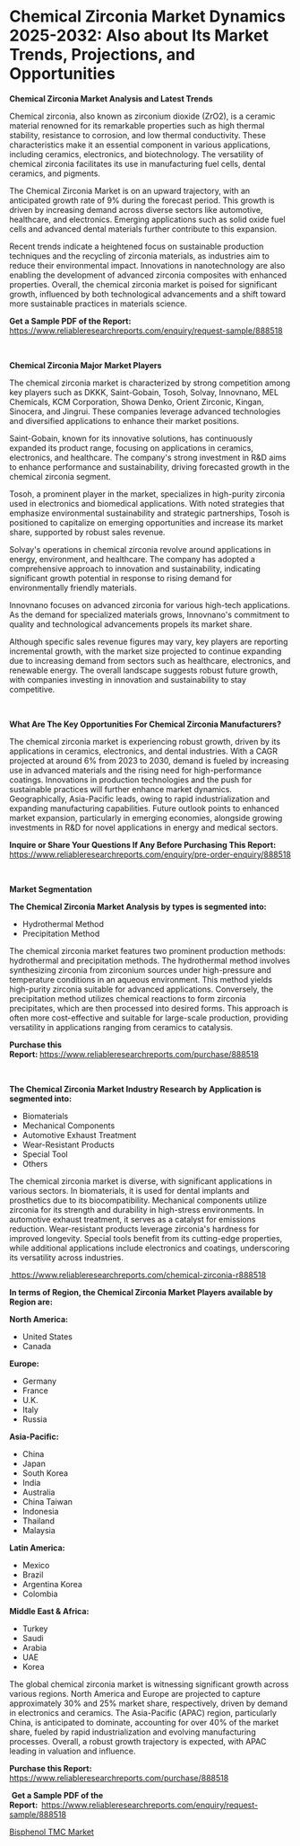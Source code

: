 <p><h1>Chemical Zirconia Market Dynamics 2025-2032: Also about Its Market Trends, Projections, and Opportunities</h1></p><p><strong>Chemical Zirconia Market Analysis and Latest Trends</strong></p>
<p><p>Chemical zirconia, also known as zirconium dioxide (ZrO2), is a ceramic material renowned for its remarkable properties such as high thermal stability, resistance to corrosion, and low thermal conductivity. These characteristics make it an essential component in various applications, including ceramics, electronics, and biotechnology. The versatility of chemical zirconia facilitates its use in manufacturing fuel cells, dental ceramics, and pigments.</p><p>The Chemical Zirconia Market is on an upward trajectory, with an anticipated growth rate of 9% during the forecast period. This growth is driven by increasing demand across diverse sectors like automotive, healthcare, and electronics. Emerging applications such as solid oxide fuel cells and advanced dental materials further contribute to this expansion. </p><p>Recent trends indicate a heightened focus on sustainable production techniques and the recycling of zirconia materials, as industries aim to reduce their environmental impact. Innovations in nanotechnology are also enabling the development of advanced zirconia composites with enhanced properties. Overall, the chemical zirconia market is poised for significant growth, influenced by both technological advancements and a shift toward more sustainable practices in materials science.</p></p>
<p><strong>Get a Sample PDF of the Report:&nbsp;</strong> <a href="https://www.reliableresearchreports.com/enquiry/request-sample/888518?utm_campaign=2215&utm_medium=2&utm_source=Github&utm_content=ia&utm_term=01042025&utm_id=chemical-zirconia">https://www.reliableresearchreports.com/enquiry/request-sample/888518</a></p>
<p>&nbsp;</p>
<p><strong>Chemical Zirconia Major Market Players</strong></p>
<p><p>The chemical zirconia market is characterized by strong competition among key players such as DKKK, Saint-Gobain, Tosoh, Solvay, Innovnano, MEL Chemicals, KCM Corporation, Showa Denko, Orient Zirconic, Kingan, Sinocera, and Jingrui. These companies leverage advanced technologies and diversified applications to enhance their market positions.</p><p>Saint-Gobain, known for its innovative solutions, has continuously expanded its product range, focusing on applications in ceramics, electronics, and healthcare. The company's strong investment in R&D aims to enhance performance and sustainability, driving forecasted growth in the chemical zirconia segment.</p><p>Tosoh, a prominent player in the market, specializes in high-purity zirconia used in electronics and biomedical applications. With noted strategies that emphasize environmental sustainability and strategic partnerships, Tosoh is positioned to capitalize on emerging opportunities and increase its market share, supported by robust sales revenue.</p><p>Solvay's operations in chemical zirconia revolve around applications in energy, environment, and healthcare. The company has adopted a comprehensive approach to innovation and sustainability, indicating significant growth potential in response to rising demand for environmentally friendly materials. </p><p>Innovnano focuses on advanced zirconia for various high-tech applications. As the demand for specialized materials grows, Innovnano's commitment to quality and technological advancements propels its market share.</p><p>Although specific sales revenue figures may vary, key players are reporting incremental growth, with the market size projected to continue expanding due to increasing demand from sectors such as healthcare, electronics, and renewable energy. The overall landscape suggests robust future growth, with companies investing in innovation and sustainability to stay competitive.</p></p>
<p>&nbsp;</p>
<p><strong>What Are The Key Opportunities For Chemical Zirconia Manufacturers?</strong></p>
<p><p>The chemical zirconia market is experiencing robust growth, driven by its applications in ceramics, electronics, and dental industries. With a CAGR projected at around 6% from 2023 to 2030, demand is fueled by increasing use in advanced materials and the rising need for high-performance coatings. Innovations in production technologies and the push for sustainable practices will further enhance market dynamics. Geographically, Asia-Pacific leads, owing to rapid industrialization and expanding manufacturing capabilities. Future outlook points to enhanced market expansion, particularly in emerging economies, alongside growing investments in R&D for novel applications in energy and medical sectors.</p></p>
<p><strong>Inquire or Share Your Questions If Any Before Purchasing This Report:</strong> <a href="https://www.reliableresearchreports.com/enquiry/pre-order-enquiry/888518?utm_campaign=2215&utm_medium=2&utm_source=Github&utm_content=ia&utm_term=01042025&utm_id=chemical-zirconia">https://www.reliableresearchreports.com/enquiry/pre-order-enquiry/888518</a></p>
<p>&nbsp;</p>
<p><strong>Market Segmentation</strong></p>
<p><strong>The Chemical Zirconia Market Analysis by types is segmented into:</strong></p>
<p><ul><li>Hydrothermal Method</li><li>Precipitation Method</li></ul></p>
<p><p>The chemical zirconia market features two prominent production methods: hydrothermal and precipitation methods. The hydrothermal method involves synthesizing zirconia from zirconium sources under high-pressure and temperature conditions in an aqueous environment. This method yields high-purity zirconia suitable for advanced applications. Conversely, the precipitation method utilizes chemical reactions to form zirconia precipitates, which are then processed into desired forms. This approach is often more cost-effective and suitable for large-scale production, providing versatility in applications ranging from ceramics to catalysis.</p></p>
<p><strong>Purchase this Report:&nbsp;</strong><a href="https://www.reliableresearchreports.com/purchase/888518?utm_campaign=2215&utm_medium=2&utm_source=Github&utm_content=ia&utm_term=01042025&utm_id=chemical-zirconia">https://www.reliableresearchreports.com/purchase/888518</a></p>
<p>&nbsp;</p>
<p><strong>The Chemical Zirconia Market Industry Research by Application is segmented into:</strong></p>
<p><ul><li>Biomaterials</li><li>Mechanical Components</li><li>Automotive Exhaust Treatment</li><li>Wear-Resistant Products</li><li>Special Tool</li><li>Others</li></ul></p>
<p><p>The chemical zirconia market is diverse, with significant applications in various sectors. In biomaterials, it is used for dental implants and prosthetics due to its biocompatibility. Mechanical components utilize zirconia for its strength and durability in high-stress environments. In automotive exhaust treatment, it serves as a catalyst for emissions reduction. Wear-resistant products leverage zirconia's hardness for improved longevity. Special tools benefit from its cutting-edge properties, while additional applications include electronics and coatings, underscoring its versatility across industries.</p></p>
<p><a href="https://www.reliableresearchreports.com/chemical-zirconia-r888518?utm_campaign=2215&utm_medium=2&utm_source=Github&utm_content=ia&utm_term=01042025&utm_id=chemical-zirconia">&nbsp;https://www.reliableresearchreports.com/chemical-zirconia-r888518</a></p>
<p><strong>In terms of Region, the Chemical Zirconia Market Players available by Region are:</strong></p>
<p>
    <p> <strong> North America: </strong>
        <ul>
            <li>United States</li>
            <li>Canada</li>
        </ul>
        </p> 
    <p> <strong> Europe: </strong>
        <ul>
            <li>Germany</li>
            <li>France</li>
            <li>U.K.</li>
            <li>Italy</li>
            <li>Russia</li>
        </ul>
        </p> 
    <p> <strong> Asia-Pacific: </strong>
        <ul>
            <li>China</li>
            <li>Japan</li>
            <li>South Korea</li>
            <li>India</li>
            <li>Australia</li>
            <li>China Taiwan</li>
            <li>Indonesia</li>
            <li>Thailand</li>
            <li>Malaysia</li>
        </ul>
        </p> 
    <p> <strong> Latin America: </strong>
        <ul>
            <li>Mexico</li>
            <li>Brazil</li>
            <li>Argentina Korea</li>
            <li>Colombia</li>
        </ul>
        </p> 
    <p> <strong> Middle East & Africa: </strong>
        <ul>
            <li>Turkey</li>
            <li>Saudi</li>
            <li>Arabia</li>
            <li>UAE</li>
            <li>Korea</li>
        </ul>
    </p>
    </p>
<p><p>The global chemical zirconia market is witnessing significant growth across various regions. North America and Europe are projected to capture approximately 30% and 25% market share, respectively, driven by demand in electronics and ceramics. The Asia-Pacific (APAC) region, particularly China, is anticipated to dominate, accounting for over 40% of the market share, fueled by rapid industrialization and evolving manufacturing processes. Overall, a robust growth trajectory is expected, with APAC leading in valuation and influence.</p></p>
<p><strong>Purchase this Report: </strong><a href="https://www.reliableresearchreports.com/purchase/888518?utm_campaign=2215&utm_medium=2&utm_source=Github&utm_content=ia&utm_term=01042025&utm_id=chemical-zirconia">https://www.reliableresearchreports.com/purchase/888518</a></p>
<p>&nbsp;<strong>Get a Sample PDF of the Report:&nbsp;&nbsp;</strong><a href="https://www.reliableresearchreports.com/enquiry/request-sample/888518?utm_campaign=2215&utm_medium=2&utm_source=Github&utm_content=ia&utm_term=01042025&utm_id=chemical-zirconia">https://www.reliableresearchreports.com/enquiry/request-sample/888518</a></p>
<p><strong></strong></p>
<p><p><a href="https://github.com/hgf64gh/Market-Research-Report-List-2/blob/main/bisphenol-tmc-market.md?utm_campaign=2215&utm_medium=2&utm_source=Github&utm_content=ia&utm_term=01042025&utm_id=chemical-zirconia">Bisphenol TMC Market</a></p></p>